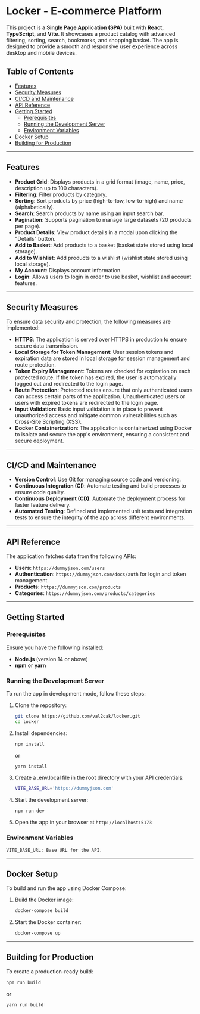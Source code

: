 # Locker - E-commerce Platform

This project is a **Single Page Application (SPA)** built with **React**, **TypeScript**, and **Vite**. It showcases a product catalog with advanced filtering, sorting, search, bookmarks, and shopping basket. The app is designed to provide a smooth and responsive user experience across desktop and mobile devices.

## Table of Contents

- [Features](#features)
- [Security Measures](#security-measures)
- [CI/CD and Maintenance](#cicd-and-maintenance)
- [API Reference](#api-reference)
- [Getting Started](#getting-started)
  - [Prerequisites](#prerequisites)
  - [Running the Development Server](#running-the-development-server)
  - [Environment Variables](#environment-variables)
- [Docker Setup](#docker-setup)
- [Building for Production](#building-for-production)

---

## Features

- **Product Grid**: Displays products in a grid format (image, name, price, description up to 100 characters).
- **Filtering**: Filter products by category.
- **Sorting**: Sort products by price (high-to-low, low-to-high) and name (alphabetically).
- **Search**: Search products by name using an input search bar.
- **Pagination**: Supports pagination to manage large datasets (20 products per page).
- **Product Details**: View product details in a modal upon clicking the "Details" button.
- **Add to Basket**: Add products to a basket (basket state stored using local storage).
- **Add to Wishlist**: Add products to a wishlist (wishlist state stored using local storage).
- **My Account**: Displays account information.
- **Login**: Allows users to login in order to use basket, wishlist and account features.

---

## Security Measures

To ensure data security and protection, the following measures are implemented:

- **HTTPS**: The application is served over HTTPS in production to ensure secure data transmission.
- **Local Storage for Token Management**: User session tokens and expiration data are stored in local storage for session management and route protection.
- **Token Expiry Management**: Tokens are checked for expiration on each protected route. If the token has expired, the user is automatically logged out and redirected to the login page.
- **Route Protection**: Protected routes ensure that only authenticated users can access certain parts of the application. Unauthenticated users or users with expired tokens are redirected to the login page.
- **Input Validation**: Basic input validation is in place to prevent unauthorized access and mitigate common vulnerabilities such as Cross-Site Scripting (XSS).
- **Docker Containerization**: The application is containerized using Docker to isolate and secure the app's environment, ensuring a consistent and secure deployment.

---

## CI/CD and Maintenance

- **Version Control**: Use Git for managing source code and versioning.
- **Continuous Integration (CI)**: Automate testing and build processes to ensure code quality.
- **Continuous Deployment (CD)**: Automate the deployment process for faster feature delivery.
- **Automated Testing**: Defined and implemented unit tests and integration tests to ensure the integrity of the app across different environments.

---

## API Reference

The application fetches data from the following APIs:

- **Users**: `https://dummyjson.com/users`
- **Authentication**: `https://dummyjson.com/docs/auth` for login and token management.
- **Products**: `https://dummyjson.com/products`
- **Categories**: `https://dummyjson.com/products/categories`

---

## Getting Started

### Prerequisites

Ensure you have the following installed:

- **Node.js** (version 14 or above)
- **npm** or **yarn**

### Running the Development Server

To run the app in development mode, follow these steps:

1. Clone the repository:

   ```bash
   git clone https://github.com/val2cak/locker.git
   cd locker
   ```

2. Install dependencies:

   ```bash
   npm install
   ```

   or

   ```bash
   yarn install
   ```

3. Create a .env.local file in the root directory with your API credentials:

   ```bash
   VITE_BASE_URL='https://dummyjson.com'
   ```

4. Start the development server:

   ```bash
   npm run dev
   ```

5. Open the app in your browser at `http://localhost:5173`

### Environment Variables

    VITE_BASE_URL: Base URL for the API.

---

## Docker Setup

To build and run the app using Docker Compose:

1. Build the Docker image:

   ```bash
   docker-compose build
   ```

2. Start the Docker container:

   ```bash
   docker-compose up
   ```

---

## Building for Production

To create a production-ready build:

```bash
npm run build
```

or

```bash
yarn run build
```
